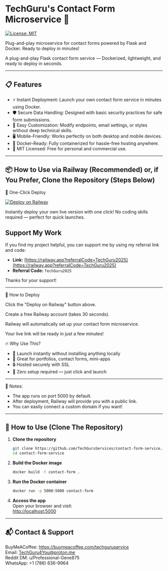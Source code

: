 # TechGuru's Contact Form Microservice 🚀

[![License: MIT](https://img.shields.io/badge/License-MIT-yellow.svg)](LICENSE)

Plug-and-play microservice for contact forms powered by Flask and Docker. Ready to deploy in minutes!

A plug-and-play Flask contact form service — Dockerized, lightweight, and ready to deploy in seconds.

---

## 📋 Features

- ⚡ Instant Deployment: Launch your own contact form service in minutes using Docker.
- 🛡️ Secure Data Handling: Designed with basic security practices for safe form submissions.
- 🔧 Easy Customization: Modify endpoints, email settings, or styles without deep technical skills.
- 🖥️ Mobile-Friendly: Works perfectly on both desktop and mobile devices.
- 🐳 Docker-Ready: Fully containerized for hassle-free hosting anywhere.
- 📜 MIT Licensed: Free for personal and commercial use.

---

## 📦 How to Use via Railway (Recommended) or, if You Prefer, Clone the Repository (Steps Below)

🚀 One-Click Deploy

[![Deploy on Railway](https://railway.com/button.svg)](https://railway.com/template/pDM1dq?referralCode=IZm0WS)

Instantly deploy your own live version with one click!
No coding skills required — perfect for quick launches.


## Support My Work

If you find my project helpful, you can support me by using my referral link and code:

- **Link:** [https://railway.app?referralCode=TechGuru2025](https://railway.app?referralCode=TechGuru2025)
- **Referral Code:** `TechGuru2025`

Thanks for your support!

---

🔧 How to Deploy

Click the "Deploy on Railway" button above.

Create a free Railway account (takes 30 seconds).

Railway will automatically set up your contact form microservice.

Your live link will be ready in just a few minutes!

🔥 Why Use This?
-  🚀 Launch instantly without installing anything locally
-  💼 Great for portfolios, contact forms, mini-apps
-  🔒 Hosted securely with SSL
-  🧠 Zero setup required — just click and launch

---
 
 📄 Notes:
 
-  The app runs on port 5000 by default.
-  After deployment, Railway will provide you with a public link.
-  You can easily connect a custom domain if you want!

---

## 🚀 How to Use (Clone The Repository)

1. **Clone the repository**  
   ```bash
   git clone https://github.com/TechGuruServices/contact-form-service.git
   cd contact-form-service
   ```

2. **Build the Docker image**  
   ```bash
   docker build -t contact-form .
   ```

3. **Run the Docker container**  
   ```bash
   docker run -p 5000:5000 contact-form
   ```

4. **Access the app**  
   Open your browser and visit:  
   [http://localhost:5000](http://localhost:5000)
  
---

## 📬 Contact & Support
BuyMeACoffee: https://buymeacoffee.com/techguruservice  
Email: TechGuru4You@proton.me  
Reddit DM: u/Professional-Gene875  
WhatsApp: +1 (786) 636-9964
